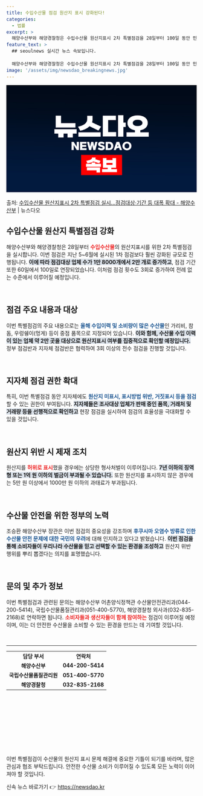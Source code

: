 ```yaml
---
title: 수입수산물 점검 원산지 표시 강화된다!
categories:
  - 법률
excerpt: >
  해양수산부와 해양경찰청은 수입수산물 원산지표시 2차 특별점검을 28일부터 100일 동안 민관 합동으로 실시한…
feature_text: >
  ## seoulnews 실시간 뉴스 속보입니다.

  해양수산부와 해양경찰청은 수입수산물 원산지표시 2차 특별점검을 28일부터 100일 동안 민관 합동으로 실시한…
image: '/assets/img/newsdao_breakingnews.jpg'
---
```


![뉴스다오 속보](/assets/img/newsdao_breakingnews.jpg)

<p>출처: <a href="https://newsdao.kr/1709" rel="dofollow">수입수산물 원산지표시 2차 특별점검 실시…점검대상·기간 등 대폭 확대 - 해양수산부</a> | 뉴스다오</p>

<h2 data-ke-size="size26">수입수산물 원산지 특별점검 강화</h2>

<p data-ke-size="size16">해양수산부와 해양경찰청은 28일부터 <b><span style="color: #ee2323;">수입수산물</span></b>의 원산지표시를 위한 2차 특별점검을 실시합니다. 이번 점검은 지난 5~6월에 실시된 1차 점검보다 훨씬 강화된 규모로 진행됩니다. <b><span style="background-color: #21538527;">이에 따라 점검대상 업체 수가 1만 8000개에서 2만 개로 증가하고</span></b>, 점검 기간 또한 60일에서 100일로 연장되었습니다. 이처럼 점검 횟수도 3회로 증가하여 전례 없는 수준에서 이루어질 예정입니다.</p>

<p data-ke-size="size16">&nbsp;</p>

<h2 data-ke-size="size26">점검 주요 내용과 대상</h2>

<p data-ke-size="size16">이번 특별점검의 주요 내용으로는 <b><span style="color: #1a5490;">올해 수입이력 및 소비량이 많은 수산물</span></b>인 가리비, 참돔, 우렁쉥이(멍게) 등이 중점 품목으로 지정되어 있습니다. <b><span style="background-color: #21538527;">이와 함께, 수산물 수입 이력이 있는 업체 약 2만 곳을 대상으로 원산지표시 여부를 집중적으로 확인할 예정입니다.</span></b> 정부 점검반과 지자체 점검반은 협력하여 3회 이상의 전수 점검을 진행할 것입니다.</p>

<p data-ke-size="size16">&nbsp;</p>

<h2 data-ke-size="size26">지자체 점검 권한 확대</h2>

<p data-ke-size="size16">특히, 이번 특별점검 동안 지자체에도 <b><span style="color: #1a5490;">원산지 미표시, 표시방법 위반, 거짓표시 등을 점검</span></b>할 수 있는 권한이 부여됩니다. <b><span style="background-color: #21538527;">지자체들은 조사대상 업체가 판매 중인 품목, 거래처 및 거래량 등을 선행적으로 확인하고</span></b> 현장 점검을 실시하여 점검의 효율성을 극대화할 수 있을 것입니다.</p>

<p data-ke-size="size16">&nbsp;</p>

<h2 data-ke-size="size26">원산지 위반 시 제재 조치</h2>

<p data-ke-size="size16">원산지를 <b><span style="color: #ee2323;">허위로 표시</span></b>했을 경우에는 상당한 형사처벌이 이루어집니다. <b><span style="background-color: #21538527;">7년 이하의 징역형 또는 1억 원 이하의 벌금이 부과될 수 있습니다.</span></b> 또한 원산지를 표시하지 않은 경우에는 5만 원 이상에서 1000만 원 이하의 과태료가 부과됩니다.</p>

<p data-ke-size="size16">&nbsp;</p>

<h2 data-ke-size="size26">수산물 안전을 위한 정부의 노력</h2>

<p data-ke-size="size16">조승환 해양수산부 장관은 이번 점검의 중요성을 강조하며 <b><span style="color: #1a5490;">후쿠시마 오염수 방류로 인한 수산물 안전 문제에 대한 국민의 우려</span></b>에 대해 인지하고 있다고 밝혔습니다. <b><span style="background-color: #21538527;">이번 점검을 통해 소비자들이 우리나라 수산물을 믿고 선택할 수 있는 환경을 조성하고</span></b> 원산지 위반 행위를 뿌리 뽑겠다는 의지를 표명했습니다.</p>

<p data-ke-size="size16">&nbsp;</p>

<h2 data-ke-size="size26">문의 및 추가 정보</h2>

<p data-ke-size="size16">이번 특별점검과 관련된 문의는 해양수산부 어촌양식정책관 수산물안전관리과(044-200-5414), 국립수산물품질관리과(051-400-5770), 해양경찰청 외사과(032-835-2168)로 연락하면 됩니다. <b><span style="color: #ee2323;">소비자들과 생산자들이 함께 참여하는</span></b> 점검이 이루어질 예정이며, 이는 더 안전한 수산물을 소비할 수 있는 환경을 만드는 데 기여할 것입니다.</p>

<p data-ke-size="size16">&nbsp;</p>

<hr/>

<table style="width: 100%; height: 229px;">
    <tbody>
        <tr>
            <td style="text-align: center; height: 17px;"><b>담당 부서</b></td>
            <td style="text-align: center; height: 17px;"><b>연락처</b></td>
        </tr>
        <tr>
            <td style="text-align: center; height: 17px;"><b>해양수산부</b></td>
            <td style="text-align: center; height: 17px;"><b>044-200-5414</b></td>
        </tr>
        <tr>
            <td style="text-align: center; height: 17px;"><b>국립수산물품질관리원</b></td>
            <td style="text-align: center; height: 17px;"><b>051-400-5770</b></td>
        </tr>
        <tr>
            <td style="text-align: center; height: 17px;"><b>해양경찰청</b></td>
            <td style="text-align: center; height: 17px;"><b>032-835-2168</b></td>
        </tr>
    </tbody>
</table>

<p data-ke-size="size16">&nbsp;</p>

<p data-ke-size="size16">이번 특별점검이 수산물의 원산지 표시 문제 해결에 중요한 기틀이 되기를 바라며, 많은 관심과 협조 부탁드립니다. 안전한 수산물 소비가 이루어질 수 있도록 모든 노력이 이어져야 할 것입니다.</p> 

신속 뉴스 바로가기 👉 <a href="https://newsdao.kr" rel="dofollow">https://newsdao.kr</a>


